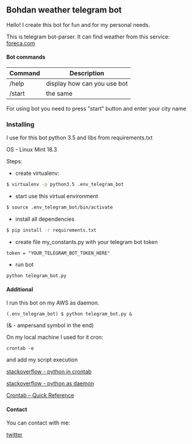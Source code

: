 ## Bohdan weather telegram bot

Hello! I create this bot for fun and for my personal needs.

This is telegram bot-parser. 
It can find weather from this service:
[foreca.com](https://www.foreca.com)

#### Bot commands

| Command | Description |
| ------- | ----------- |
| /help   | display how can you use bot|
| /start  | the same |

For using bot you need to press "start" button and enter your city name

### Installing 

I use for this bot python 3.5 and libs from requirements.txt

OS - Linux Mint 18.3

Steps:

- create virtualenv:

```sh
$ virtualenv -p python3.5 .env_telegram_bot
```

- start use this virtual environment
 
 ```sh
$ source .env_telegram_bot/bin/activate
```

- install all dependencies
```sh
$ pip install -r requirements.txt
```

- create file my_constants.py with your telegram bot token
```
token = "YOUR_TELEGRAM_BOT_TOKEN_HERE"
```

- run bot 
```
python telegram_bot.py
```

#### Additional

I run this bot on my AWS as daemon.

```
(.env_telegram_bot) $ python telegram_bot.py &
```
(& - ampersand symbol in the end)


On my local machine I used for it cron:
```
crontab -e
```
and add my script execution
 
[stackoverflow - python in crontab](https://stackoverflow.com/questions/8727935/execute-python-script-on-crontab)

[stackoverflow - python as daemon](https://stackoverflow.com/questions/1603109/how-to-make-a-python-script-run-like-a-service-or-daemon-in-linux)

[Crontab – Quick Reference](http://www.adminschoice.com/crontab-quick-reference)

#### Contact

You can contact with me:

[twitter](https://twitter.com/bohdankokovych)

